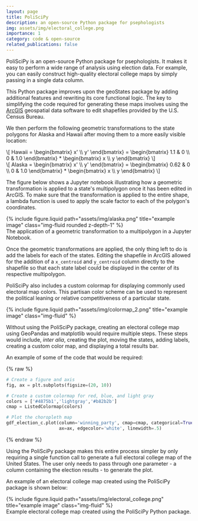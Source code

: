 ```yaml
---
layout: page
title: PoliSciPy
description: an open-source Python package for psephologists
img: assets/img/electoral_college.png
importance: 1
category: code & open-source
related_publications: false
---
```


PoliSciPy is an open-source Python package for psephologists. It makes it easy to perform a wide range of analysis using election data. For example, you can easily construct high-quality electoral college maps by simply passing in a single data column.

This Python package improves upon the geoStates package by adding additional features and rewriting its core functional logic. The key to simplifying the code required for generating these maps involves using the [ArcGIS](https://www.arcgis.com/index.html) geospatial data software to edit shapefiles provided by the U.S. Census Bureau.

We then perform the following geometric transformations to the state polygons for Alaska and Hawaii after moving them to a more easily visible location:

<div class="row justify-content-center">
  <div class="col-sm-6 mt-3 mt-md-0">
    \[
    Hawaii = \begin{bmatrix}
    x' \\
    y' 
    \end{bmatrix} = \begin{bmatrix}
    1.1 & 0 \\
    0 & 1.0 
    \end{bmatrix} * \begin{bmatrix}
    x \\
    y 
    \end{bmatrix}
    \]
  </div>
  <div class="col-sm-6 mt-3 mt-md-0">
    \[
    Alaska = \begin{bmatrix}
    x' \\
    y' 
    \end{bmatrix} = \begin{bmatrix}
    0.62 & 0 \\
    0 & 1.0 
    \end{bmatrix} * \begin{bmatrix}
    x \\
    y 
    \end{bmatrix}
    \]
  </div>
</div>

The figure below shows a Jupyter notebook illustrating how a geometric transformation is applied to a state's multipolygon once it has been edited in ArcGIS. To make sure that the transformation is applied to the entire shape, a lambda function is used to apply the scale factor to each of the polygon's coordinates.

<div class="row justify-content-sm-center">
    <div class="col-sm-8 mt-3 mt-md-0">
        {% include figure.liquid path="assets/img/alaska.png" title="example image" class="img-fluid rounded z-depth-1" %}
    </div>
    <div class="col-sm-4 mt-3 mt-md-0">
    </div>
</div>
<div class="caption">
    The application of a geometric transformation to a multipolygon in a Jupyter Notebook.
</div>

Once the geometric transformations are applied, the only thing left to do is add the labels for each of the states. Editing the shapefile in ArcGIS allowed for the addition of a `x_centroid` and `y_centroid` column directly to the shapefile so that each state label could be displayed in the center of its respective multipolygon. 

<div class="row">
  <div class="col-md-7">
    <p>PoliSciPy also includes a custom colormap for displaying commonly used electoral map colors.
    This partisan color scheme can be used to represent the political leaning or relative competitiveness of
    a particular state.</p>
  </div>
  <div class="col-md-5">
    {% include figure.liquid path="assets/img/colormap_2.png" title="example image" class="img-fluid" %}
  </div>
</div>

Without using the PoliSciPy package, creating an electoral college map using GeoPandas and matplotlib would require multiple steps. These steps would include, <em>inter alia</em>, creating the plot, moving the states, adding labels, creating a custom color map, and displaying a total results bar.

An example of some of the code that would be required:

{% raw %}

```python
# Create a figure and axis
fig, ax = plt.subplots(figsize=(20, 10))

# Create a custom colormap for red, blue, and light gray
colors = ['#4875b1','lightgray','#b82b2b']
cmap = ListedColormap(colors)

# Plot the choropleth map
gdf_election_c.plot(column='winning_party', cmap=cmap, categorical=True, legend=True,
                    ax=ax, edgecolor='white', linewidth=.5)
```

{% endraw %}

Using the PoliSciPy package makes this entire process simpler by only requiring a single function call to generate a full electoral college map of the United States. The user only needs to pass through one parameter - a column containing the election results - to generate the plot.

An example of an electoral college map created using the PoliSciPy package is shown below:

<div class="row">
    <div class="col-sm mt-3 mt-md-0">
        {% include figure.liquid path="assets/img/electoral_college.png" title="example image" class="img-fluid" %}
    </div>
</div>
<div class="caption">
    Example electoral college map created using the PoliSciPy Python package.
</div>
